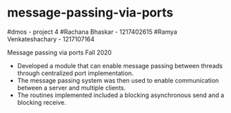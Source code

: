 # message-passing-via-ports

#dmos - project 4
#Rachana Bhaskar - 1217402615
#Ramya Venkateshachary - 1217107164

Message passing via ports Fall 2020
- Developed a module that can enable message passing between threads through centralized port implementation.
- The message passing system was then used to enable communication between a server and multiple clients. 
- The routines implemented included a blocking asynchronous send and a blocking receive.
